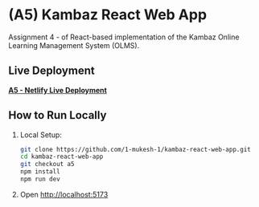 # (A5) Kambaz React Web App

Assignment 4 - of React-based implementation of the Kambaz Online Learning Management System (OLMS).

## Live Deployment

**[A5 - Netlify Live Deployment](https://a5--cs5610-kambaz-react-web-app.netlify.app/)**


## How to Run Locally

1.  Local Setup:
    ```bash
    git clone https://github.com/1-mukesh-1/kambaz-react-web-app.git
    cd kambaz-react-web-app
    git checkout a5
    npm install
    npm run dev
    ```
2.  Open [http://localhost:5173](http://localhost:5173)
